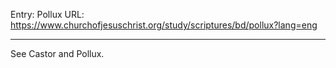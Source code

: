 Entry: Pollux
URL: https://www.churchofjesuschrist.org/study/scriptures/bd/pollux?lang=eng

---

See Castor and Pollux.
